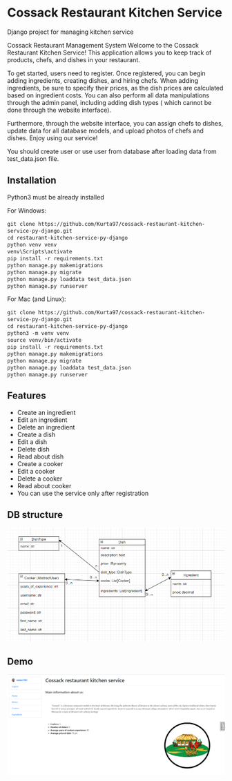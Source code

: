 # Cossack Restaurant Kitchen Service


Django project for managing kitchen service

Cossack Restaurant Management System
Welcome to the Cossack Restaurant Kitchen Service! 
This application allows you to keep track of products, chefs,
and dishes in your restaurant. 

To get started, users need to register.
Once registered, you can begin adding ingredients,
creating dishes, and hiring chefs. 
When adding ingredients, be sure to specify their prices,
as the dish prices are calculated based on ingredient costs. 
You can also perform all data manipulations through the admin panel,
including adding dish types (
which cannot be done through the website interface).

Furthermore, through the website interface, you can assign chefs to dishes, 
update data for all database models, and upload photos of chefs and dishes. 
Enjoy using our service!


You should create user or use user from database after loading data from test_data.json file.

## Installation

Python3 must be already installed

For Windows:
```shell
git clone https://github.com/Kurta97/cossack-restaurant-kitchen-service-py-django.git
cd restaurant-kitchen-service-py-django
python venv venv
venv\Scripts\activate
pip install -r requirements.txt
python manage.py makemigrations
python manage.py migrate
python manage.py loaddata test_data.json
python manage.py runserver
```
For Mac (and Linux):
```shell
git clone https://github.com/Kurta97/cossack-restaurant-kitchen-service-py-django.git
cd restaurant-kitchen-service-py-django
python3 -m venv venv
source venv/bin/activate
pip install -r requirements.txt
python manage.py makemigrations
python manage.py migrate
python manage.py loaddata test_data.json
python manage.py runserver
```

## Features

- Create an ingredient
- Edit an ingredient
- Delete an ingredient
- Create a dish
- Edit a dish
- Delete dish
- Read about dish
- Create a cooker
- Edit a cooker
- Delete a cooker
- Read about cooker
- You can use the service only after registration


## DB structure
![Db structure](db_structure.png)

## Demo
![Website interface](demo.png)
